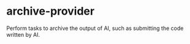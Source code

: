 # archive-provider
Perform tasks to archive the output of AI, such as submitting the code written by AI.
